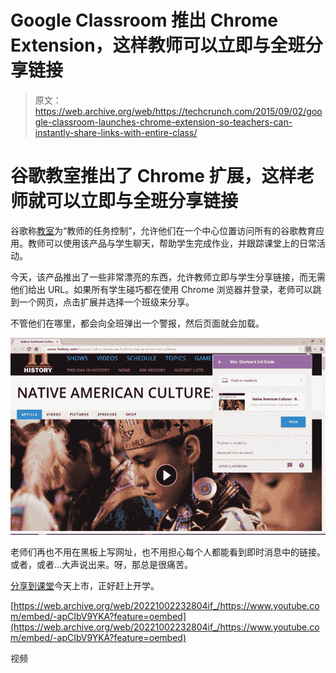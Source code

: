 # Google Classroom 推出 Chrome Extension，这样教师可以立即与全班分享链接 

> 原文：<https://web.archive.org/web/https://techcrunch.com/2015/09/02/google-classroom-launches-chrome-extension-so-teachers-can-instantly-share-links-with-entire-class/>

# 谷歌教室推出了 Chrome 扩展，这样老师就可以立即与全班分享链接

谷歌称[教室](https://web.archive.org/web/20221002232804/https://beta.techcrunch.com/2015/08/24/google-classroom-gets-an-update-ahead-of-new-school-year/)为“教师的任务控制”，允许他们在一个中心位置访问所有的谷歌教育应用。教师可以使用该产品与学生聊天，帮助学生完成作业，并跟踪课堂上的日常活动。

今天，该产品推出了一些非常漂亮的东西，允许教师立即与学生分享链接，而无需他们给出 URL。如果所有学生碰巧都在使用 Chrome 浏览器并登录，老师可以跳到一个网页，点击扩展并选择一个班级来分享。

不管他们在哪里，都会向全班弹出一个警报，然后页面就会加载。

![History](img/572fc94120f2e81055a712576738c884.png)

老师们再也不用在黑板上写网址，也不用担心每个人都能看到即时消息中的链接。或者，或者…大声说出来。呀，那总是很痛苦。

[分享到课堂](https://web.archive.org/web/20221002232804/http://g.co/sharetoclassroom)今天上市，正好赶上开学。

[https://web.archive.org/web/20221002232804if_/https://www.youtube.com/embed/-apCIbV9YKA?feature=oembed](https://web.archive.org/web/20221002232804if_/https://www.youtube.com/embed/-apCIbV9YKA?feature=oembed)

视频